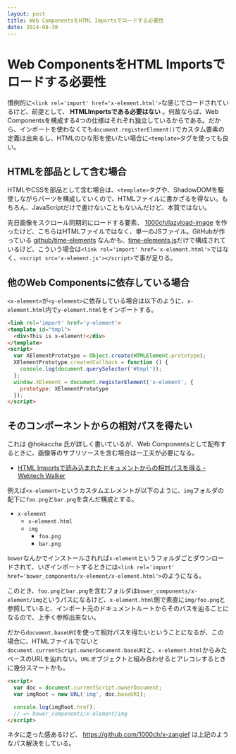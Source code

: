```yaml
---
layout: post
title: Web ComponentsをHTML Importsでロードする必要性
date: 2014-08-30
---
```


# Web ComponentsをHTML Importsでロードする必要性

慣例的に`<link rel='import' href='x-element.html'>`な感じでロードされているけど、前提として、 **HTMLImportsである必要はない** 。何故ならば、Web Componentsを構成する4つの仕様はそれぞれ独立しているからである。だから、インポートを使わなくても`document.registerElement()`でカスタム要素の定義は出来るし、HTMLのひな形を使いたい場合に`<template>`タグを使っても良い。

## HTMLを部品として含む場合

HTMLやCSSを部品として含む場合は、`<template>`タグや、ShadowDOMを駆使しながらパーツを構成していくので、HTMLファイルに書かざるを得ない。もちろん、JavaScriptだけで書けないこともないんだけど、本質ではない。

先日画像をスクロール同期的にロードする要素、 [1000ch/lazyload-image](https://github.com/1000ch/lazyload-image) を作ったけど、こちらはHTMLファイルではなく、単一のJSファイル。GitHubが作っている [github/time-elements](https://github.com/github/time-elements) なんかも、[time-elements.js](https://github.com/github/time-elements/blob/master/time-elements.js)だけで構成されているけど、こういう場合は`<link rel='import' href='x-element.html'>`ではなく、`<script src='x-element.js'></script>`で事が足りる。

## 他のWeb Componentsに依存している場合

`<x-element>`が`<y-element>`に依存している場合は以下のように、`x-element.html`内で`y-element.html`をインポートする。

```html
<link rel='import' href='y-element'>
<template id="tmpl">
  <div>This is x-element!</div>
</template>
<script>
  var XElementPrototype = Object.create(HTMLElement.prototype);
  XElementPrototype.createdCallback = function () {
    console.log(document.querySelector('#tmpl'));
  };
  window.XElement = document.registerElement('x-element', {
    prototype: XElementPrototype
  });
</script>
```

## そのコンポーネントからの相対パスを得たい

これは @hokaccha 氏が詳しく書いているが、Web Componentsとして配布するときに、画像等のサブリソースを含む場合は一工夫が必要になる。

- [HTML Importsで読み込まれたドキュメントからの相対パスを得る - Webtech Walker ](http://webtech-walker.com/archive/2014/07/html-import-relative-path.html)

例えば`<x-element>`というカスタムエレメントが以下のように、`img`フォルダの配下に`foo.png`と`bar.png`を含んだ構成とする。

- `x-element`
  - `x-element.html`
  - `img`
    - `foo.png`
    - `bar.png`


`bower`なんかでインストールされれば`x-element`というフォルダごとダウンロードされて、いざインポートするときには`<link rel='import' href='bower_components/x-element/x-element.html'>`のようになる。

このとき、`foo.png`と`bar.png`を含むフォルダは`bower_components/x-element/img`というパスになるけど、`x-element.html`側で素直に`img/foo.png`と参照していると、インポート元のドキュメントルートからそのパスを辿ることになるので、上手く参照出来ない。

だから`document.baseURI`を使って相対パスを得たいということになるが、この場合に、HTMLファイルでないと`document.currentScript.ownerDocument.baseURI`と、`x-element.html`からみたベースのURLを辿れない。`URL`オブジェクトと組み合わせるとアレコレするときに幾分スマートかも。

```html
<script>
  var doc = document.currentScript.ownerDocument;
  var imgRoot = new URL('img', doc.baseURI);

  console.log(imgRoot.href);
  // => bower_components/x-element/img
</script>
```

ネタに走った感あるけど、 https://github.com/1000ch/x-zangief は上記のようなパス解決をしている。
